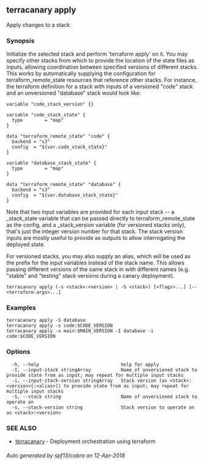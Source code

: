 ## terracanary apply

Apply changes to a stack

### Synopsis

Initialize the selected stack and perform 'terraform apply' on it. You may specify other stacks from which to provide the location of the state files as inputs, allowing coordination between specified versions of different stacks. This works by automatically supplying the configuration for terraform_remote_state resources that reference other stacks. For instance, the terraform definition for a stack with inputs of a versioned "code" stack and an unversioned "database" stack would look like:

	variable "code_stack_version" {}

	variable "code_stack_state" {
	  type        = "map"
	}

	data "terraform_remote_state" "code" {
	  backend = "s3"
	  config  = "${var.code_stack_state}"
	}

	variable "database_stack_state" {
	  type        = "map"
	}

	data "terraform_remote_state" "database" {
	  backend = "s3"
	  config  = "${var.database_stack_state}"
	}

Note that two input variables are provided for each input stack -- a _stack_state variable that can be passed directly to terraform_remote_state as the config, and a _stack_version variable (for versioned stacks only), that's just the integer version number for that stack. The stack version inputs are mostly useful to provide as outputs to allow interrogating the deployed state.

For versioned stacks, you may also supply an alias, which will be used as the prefix for the input variables instead of the stack name. This allows passing different versions of the same stack in with different names (e.g. "stable" and "testing" stack versions during a canary deployment).


```
terracanary apply (-s <stack>:<version> | -S <stack>) [<flags>...] [-- <terraform-args>...]
```

### Examples

```
terracanary apply -S database
terracanary apply -s code:$CODE_VERSION
terracanary apply -s main:$MAIN_VERSION -I database -i code:$CODE_VERSION
```

### Options

```
  -h, --help                              help for apply
  -I, --input-stack stringArray           Name of unversioned stack to provide state from as input; may repeat for multiple input stacks
  -i, --input-stack-version stringArray   Stack version (as <stack>:<version>[:<alias>]) to provide state from as input; may repeat for multiple input stacks
  -S, --stack string                      Name of unversioned stack to operate on
  -s, --stack-version string              Stack version to operate on as <stack>:<version>
```

### SEE ALSO

* [terracanary](../README.md)	 - Deployment orchestration using terraform

###### Auto generated by spf13/cobra on 12-Apr-2018
